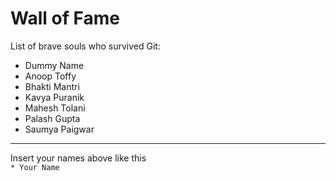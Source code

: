 # Wall of Fame

List of brave souls who survived Git:
* Dummy Name
* Anoop Toffy
* Bhakti Mantri
* Kavya Puranik
* Mahesh Tolani
* Palash Gupta
* Saumya Paigwar 
---
Insert your names above like this\
`* Your Name`
